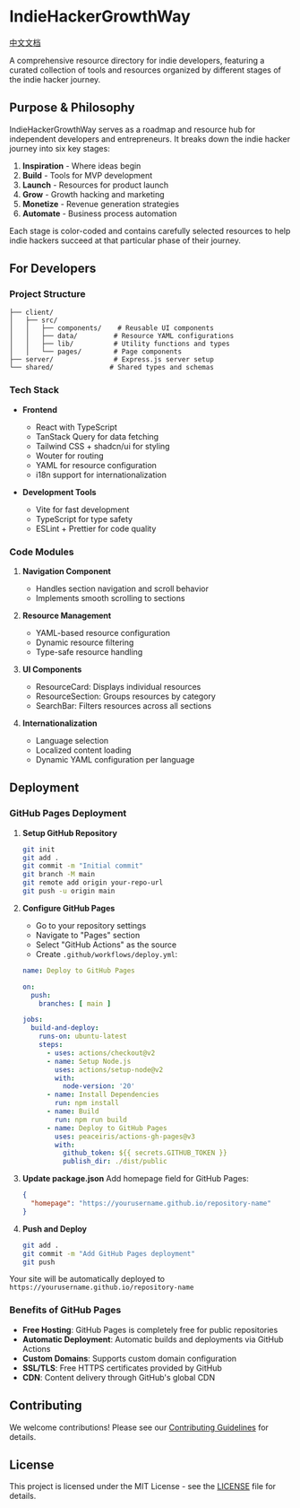 # IndieHackerGrowthWay

[中文文档](README-cn.md)

A comprehensive resource directory for indie developers, featuring a curated collection of tools and resources organized by different stages of the indie hacker journey.

## Purpose & Philosophy

IndieHackerGrowthWay serves as a roadmap and resource hub for independent developers and entrepreneurs. It breaks down the indie hacker journey into six key stages:

1. **Inspiration** - Where ideas begin
2. **Build** - Tools for MVP development
3. **Launch** - Resources for product launch
4. **Grow** - Growth hacking and marketing
5. **Monetize** - Revenue generation strategies
6. **Automate** - Business process automation

Each stage is color-coded and contains carefully selected resources to help indie hackers succeed at that particular phase of their journey.

## For Developers

### Project Structure

```
├── client/
│   ├── src/
│   │   ├── components/    # Reusable UI components
│   │   ├── data/         # Resource YAML configurations
│   │   ├── lib/          # Utility functions and types
│   │   └── pages/        # Page components
├── server/               # Express.js server setup
└── shared/              # Shared types and schemas
```

### Tech Stack

- **Frontend**
  - React with TypeScript
  - TanStack Query for data fetching
  - Tailwind CSS + shadcn/ui for styling
  - Wouter for routing
  - YAML for resource configuration
  - i18n support for internationalization

- **Development Tools**
  - Vite for fast development
  - TypeScript for type safety
  - ESLint + Prettier for code quality

### Code Modules

1. **Navigation Component**
   - Handles section navigation and scroll behavior
   - Implements smooth scrolling to sections

2. **Resource Management**
   - YAML-based resource configuration
   - Dynamic resource filtering
   - Type-safe resource handling

3. **UI Components**
   - ResourceCard: Displays individual resources
   - ResourceSection: Groups resources by category
   - SearchBar: Filters resources across all sections

4. **Internationalization**
   - Language selection
   - Localized content loading
   - Dynamic YAML configuration per language

## Deployment

### GitHub Pages Deployment

1. **Setup GitHub Repository**
   ```bash
   git init
   git add .
   git commit -m "Initial commit"
   git branch -M main
   git remote add origin your-repo-url
   git push -u origin main
   ```

2. **Configure GitHub Pages**
   - Go to your repository settings
   - Navigate to "Pages" section
   - Select "GitHub Actions" as the source
   - Create `.github/workflows/deploy.yml`:

   ```yaml
   name: Deploy to GitHub Pages

   on:
     push:
       branches: [ main ]

   jobs:
     build-and-deploy:
       runs-on: ubuntu-latest
       steps:
         - uses: actions/checkout@v2
         - name: Setup Node.js
           uses: actions/setup-node@v2
           with:
             node-version: '20'
         - name: Install Dependencies
           run: npm install
         - name: Build
           run: npm run build
         - name: Deploy to GitHub Pages
           uses: peaceiris/actions-gh-pages@v3
           with:
             github_token: ${{ secrets.GITHUB_TOKEN }}
             publish_dir: ./dist/public
   ```

3. **Update package.json**
   Add homepage field for GitHub Pages:
   ```json
   {
     "homepage": "https://yourusername.github.io/repository-name"
   }
   ```

4. **Push and Deploy**
   ```bash
   git add .
   git commit -m "Add GitHub Pages deployment"
   git push
   ```

Your site will be automatically deployed to `https://yourusername.github.io/repository-name`

### Benefits of GitHub Pages

- **Free Hosting**: GitHub Pages is completely free for public repositories
- **Automatic Deployment**: Automatic builds and deployments via GitHub Actions
- **Custom Domains**: Supports custom domain configuration
- **SSL/TLS**: Free HTTPS certificates provided by GitHub
- **CDN**: Content delivery through GitHub's global CDN

## Contributing

We welcome contributions! Please see our [Contributing Guidelines](CONTRIBUTING.md) for details.

## License

This project is licensed under the MIT License - see the [LICENSE](LICENSE) file for details.

